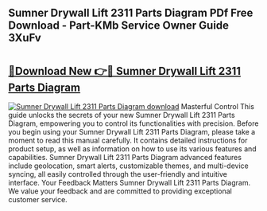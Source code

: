 ## Sumner Drywall Lift 2311 Parts Diagram PDf Free Download - Part-KMb Service Owner Guide 3XuFv

# <h2><a href="http://dfk6l6u.blite.top/?on=Sumner+Drywall+Lift+2311+Parts+Diagram">🔗Download New 👉🔴 Sumner Drywall Lift 2311 Parts Diagram</a></h2>

[![Sumner Drywall Lift 2311 Parts Diagram download](https://i.imgur.com/lujVjoI.png)](http://dfk6l6u.blite.top/?on=Sumner+Drywall+Lift+2311+Parts+Diagram)
Masterful Control This guide unlocks the secrets of your new Sumner Drywall Lift 2311 Parts Diagram, empowering you to control its functionalities with precision. Before you begin using your Sumner Drywall Lift 2311 Parts Diagram, please take a moment to read this manual carefully. It contains detailed instructions for product setup, as well as information on how to use its various features and capabilities. Sumner Drywall Lift 2311 Parts Diagram advanced features include geolocation, smart alerts, customizable themes, and multi-device syncing, all easily controlled through the user-friendly and intuitive interface. Your Feedback Matters Sumner Drywall Lift 2311 Parts Diagram. We value your feedback and are committed to providing exceptional customer service.

